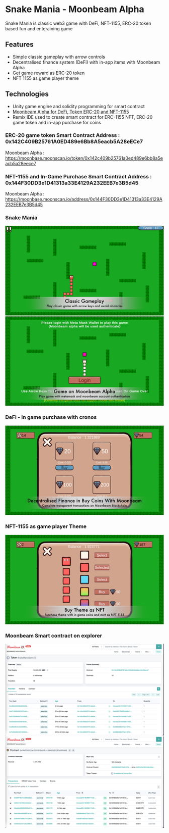 # Snake Mania - Moonbeam Alpha
Snake Mania is classic web3 game with DeFi, NFT-1155, ERC-20 token based fun and enteraining game

## Features
* Simple classic gameplay with arrow controls
* Decentralised finance system (DeFi) with in-app items with Moonbeam Alpha
* Get game reward as ERC-20 token
* NFT 1155 as game player theme


## Technologies
- Unity game engine and solidity programming for smart contract
- [Moonbeam Alpha for DeFi, Token ERC-20 and NFT-1155](https://)
- Remix IDE used to create smart contract for ERC-1155 NFT, ERC-20 game token and in-app purchase for coins

### ERC-20 game token Smart Contract Address : 0x142C409B25761A0ED489e6Bb8A5eacb5A28eECe7
Moonbeam Alpha : https://moonbase.moonscan.io/token/0x142c409b25761a0ed489e6bb8a5eacb5a28eece7

### NFT-1155 and In-Game Purchase Smart Contract Address : 0x144F30DD3e1D41313a33E4129A232EEB7e3B5d45
Moonbeam Alpha : https://moonbase.moonscan.io/address/0x144F30DD3e1D41313a33E4129A232EEB7e3B5d45


### Snake Mania
![Snake Mania Game](/SM_Images/MoonbeamSnakeMania2.jpg)
![Snake Mania Game](/SM_Images/MoonbeamSnakeMania3.jpg)

### DeFi - In game purchase with cronos
![Snake Mania Game](/SM_Images/MoonbeamSnakeMania5.jpg)

### NFT-1155 as game player Theme
![Snake Mania Game](/SM_Images/MoonbeamSnakeMania1.jpg)

### Moonbeam Smart contract on explorer
![Snake Mania Game](/SM_Images/SM_01.png)
![Snake Mania Game](/SM_Images/SM_02.png)






